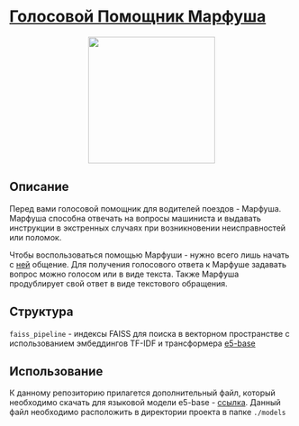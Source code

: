 # [Голосовой Помощник Марфуша](https://t.me/machinist_helper_bot)

<p align="center">
<img src="https://github.com/inspired99/rzhd-gpt/assets/64794482/f246a14f-11e8-4a1b-8e63-0a2be98ae7f3" width="225">
</p>

## Описание

Перед вами голосовой помощник для водителей поездов - Марфуша. Марфуша способна отвечать на вопросы машиниста и выдавать инструкции в экстренных случаях при возникновении неисправностей или поломок.

Чтобы воспользоваться помощью Марфуши - нужно всего лишь начать с [ней](https://t.me/machinist_helper_bot) общение.
Для получения голосового ответа к Марфуше задавать вопрос можно голосом или в виде текста. Также Марфуша продублирует свой ответ в виде текстового обращения.

## Структура

`
faiss_pipeline
` - индексы FAISS для поиска в векторном пространстве с использованием эмбеддингов TF-IDF и трансформера [e5-base](https://huggingface.co/intfloat/multilingual-e5-base)

## Использование

К данному репозиторию прилагется дополнительный файл, который необходимо скачать для языковой модели e5-base - [ссылка](https://drive.google.com/file/d/1lRJTbZRJ-ZrRZfaKAeQtDWq_i_IlJv9w/view?usp=sharing). Данный файл необходимо расположить в директории проекта в папке `./models`
